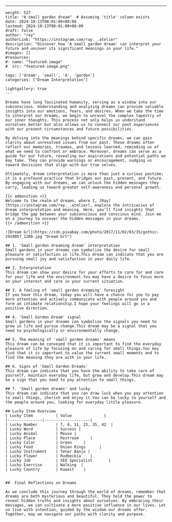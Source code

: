 ---
    weight: 527
    title: "A small garden dream"  # Assuming 'title' column exists
    date: 2024-10-13T08:01:00+08:00
    lastmod: 2024-10-13T08:01:00+08:00
    draft: false
    author: "ray"
    authorLink: "https://instagram.com/ray._.atelier"
    description: "Discover how 'A small garden dream' can interpret your future and uncover its significant meanings in your life."
    #images: []
    #resources:
    #- name: "featured-image"
    #  src: "featured-image.png"
    
    tags: ['dream', 'small', 'A', 'garden']
    categories: ["Dream Interpretation"]
    
    lightgallery: true
    ---
    
    Dreams have long fascinated humanity, serving as a window into our subconscious. Understanding and analyzing dreams can provide valuable insights into our emotions, fears, and desires. When we take the time to interpret our dreams, we begin to unravel the complex tapestry of our inner thoughts. This process not only helps us understand ourselves better but also allows us to connect our past experiences with our present circumstances and future possibilities.
    
    By delving into the meanings behind specific dreams, we can gain clarity about unresolved issues from our past. These dreams often reflect our memories, traumas, and lessons learned, reminding us of what we need to confront or embrace. Moreover, dreams can serve as a guide for our future, revealing our aspirations and potential paths we may take. They can provide warnings or encouragement, nudging us toward decisions that align with our true selves.
    
    Ultimately, dream interpretation is more than just a curious pastime; it is a profound practice that bridges our past, present, and future. By engaging with our dreams, we can unlock the hidden messages they carry, leading us toward greater self-awareness and personal growth.
    
    {{< admonition >}}
    Welcome to the realm of dreams, where I, [Ray](https://instagram.com/ray._.atelier), explore the intricacies of dream interpretation and meaning. Here, you’ll find insights that bridge the gap between your subconscious and conscious mind. Join me on a journey to uncover the hidden messages in your dreams.
    {{< /admonition >}}
    
    ![Dream Grl](https://cdn.pixabay.com/photo/2017/11/02/03/35/gothic-2910057_1280.jpg "Dream Grl")
    
    ## 1. 'Small garden dreaming dream' interpretation
    Small gardens in your dreams can symbolize the desire for small pleasure or satisfaction in life.This dream can indicate that you are pursuing small joy and satisfaction in your daily life.
    
    ## 2. Interpretation
    This dream can show your desire for your efforts to care for and care for your life and the environment.You may have a desire to focus more on your interest and care in your current situation.
    
    ## 3. A feeling of 'small garden dreaming' foresight
    If you have this dream, today you will have a chance for you to pay more attention and actively communicate with people around you and form an intimate relationship.I hope your feelings will go in a positive direction.
    
    ## 4. 'Small Garden Dream' signal
    Small gardens in your dreams can symbolize the signals you need to grow in life and pursue change.This dream may be a signal that you need to psychologically or environmentally change.
    
    ## 5. The meaning of 'small garden dreams' means
    This dream can be conveyed that it is important to find the everyday pleasure of life by focusing on and caring for small things.You may find that it is important to value the current small moments and to find the meaning they are with in your life.
    
    ## 6. Signs of 'Small Garden Dreams'
    This dream can indicate that you have the ability to take care of yourself, maintain everyday life, but grow and develop.This dream may be a sign that you need to pay attention to small things.
    
    ## 7. 'Small garden dreams' and lucky
    This dream can indicate that you can draw luck when you pay attention to small things, cherish and enjoy it.You can be lucky to yourself and the people around you, looking for everyday little pleasure.
    
    ## Lucky Item Overview
    | Lucky Item          | Value              |
    |---------------|--------------------|
    | Lucky Number        | 7, 8, 11, 23, 35, 42  |
    | Lucky Word          | Success |
    | Lucky Animal        | Mouse |
    | Lucky Place         | Restroom     |
    | Lucky Color         | Green     |
    | Lucky Food          | Onion Rings      |
    | Lucky Instrument    | Tenor Banjo |
    | Lucky Flower        | Rudbeckia    |
    | Lucky Job           | SEO Specialist       |
    | Lucky Exercise      | Walking  |
    | Lucky Country       | Kuwait    |
    
    
    ##  Final Reflections on Dreams
    
    As we conclude this journey through the world of dreams, remember that dreams are both mysterious and beautiful. They hold the power to reveal hidden truths and insights about ourselves. By embracing their messages, we can cultivate a more positive influence in our lives. Let us live with intention, guided by the wisdom our dreams offer. Together, may we navigate our paths with clarity and purpose.
    
